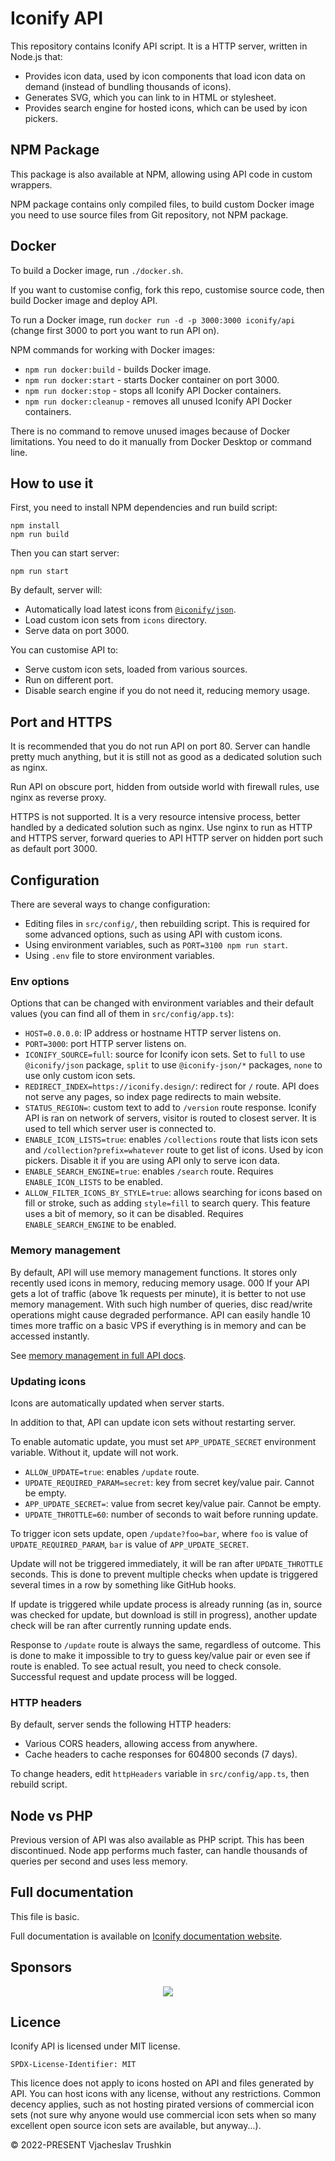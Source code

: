 # Iconify API

This repository contains Iconify API script. It is a HTTP server, written in Node.js that:

-   Provides icon data, used by icon components that load icon data on demand (instead of bundling thousands of icons).
-   Generates SVG, which you can link to in HTML or stylesheet.
-   Provides search engine for hosted icons, which can be used by icon pickers.

## NPM Package

This package is also available at NPM, allowing using API code in custom wrappers.

NPM package contains only compiled files, to build custom Docker image you need to use source files from Git repository, not NPM package.

## Docker

To build a Docker image, run `./docker.sh`.

If you want to customise config, fork this repo, customise source code, then build Docker image and deploy API.

To run a Docker image, run `docker run -d -p 3000:3000 iconify/api` (change first 3000 to port you want to run API on).

NPM commands for working with Docker images:

-   `npm run docker:build` - builds Docker image.
-   `npm run docker:start` - starts Docker container on port 3000.
-   `npm run docker:stop` - stops all Iconify API Docker containers.
-   `npm run docker:cleanup` - removes all unused Iconify API Docker containers.

There is no command to remove unused images because of Docker limitations. You need to do it manually from Docker Desktop or command line.

## How to use it

First, you need to install NPM dependencies and run build script:

```
npm install
npm run build
```

Then you can start server:

```
npm run start
```

By default, server will:

-   Automatically load latest icons from [`@iconify/json`](https://github.com/iconify/icon-sets).
-   Load custom icon sets from `icons` directory.
-   Serve data on port 3000.

You can customise API to:

-   Serve custom icon sets, loaded from various sources.
-   Run on different port.
-   Disable search engine if you do not need it, reducing memory usage.

## Port and HTTPS

It is recommended that you do not run API on port 80. Server can handle pretty much anything, but it is still not as good as a dedicated solution such as nginx.

Run API on obscure port, hidden from outside world with firewall rules, use nginx as reverse proxy.

HTTPS is not supported. It is a very resource intensive process, better handled by a dedicated solution such as nginx. Use nginx to run as HTTP and HTTPS server, forward queries to API HTTP server on hidden port such as default port 3000.

## Configuration

There are several ways to change configuration:

-   Editing files in `src/config/`, then rebuilding script. This is required for some advanced options, such as using API with custom icons.
-   Using environment variables, such as `PORT=3100 npm run start`.
-   Using `.env` file to store environment variables.

### Env options

Options that can be changed with environment variables and their default values (you can find all of them in `src/config/app.ts`):

-   `HOST=0.0.0.0`: IP address or hostname HTTP server listens on.
-   `PORT=3000`: port HTTP server listens on.
-   `ICONIFY_SOURCE=full`: source for Iconify icon sets. Set to `full` to use `@iconify/json` package, `split` to use `@iconify-json/*` packages, `none` to use only custom icon sets.
-   `REDIRECT_INDEX=https://iconify.design/`: redirect for `/` route. API does not serve any pages, so index page redirects to main website.
-   `STATUS_REGION=`: custom text to add to `/version` route response. Iconify API is ran on network of servers, visitor is routed to closest server. It is used to tell which server user is connected to.
-   `ENABLE_ICON_LISTS=true`: enables `/collections` route that lists icon sets and `/collection?prefix=whatever` route to get list of icons. Used by icon pickers. Disable it if you are using API only to serve icon data.
-   `ENABLE_SEARCH_ENGINE=true`: enables `/search` route. Requires `ENABLE_ICON_LISTS` to be enabled.
-   `ALLOW_FILTER_ICONS_BY_STYLE=true`: allows searching for icons based on fill or stroke, such as adding `style=fill` to search query. This feature uses a bit of memory, so it can be disabled. Requires `ENABLE_SEARCH_ENGINE` to be enabled.

### Memory management

By default, API will use memory management functions. It stores only recently used icons in memory, reducing memory usage.
000
If your API gets a lot of traffic (above 1k requests per minute), it is better to not use memory management. With such high number of queries, disc read/write operations might cause degraded performance. API can easily handle 10 times more traffic on a basic VPS if everything is in memory and can be accessed instantly.

See [memory management in full API docs](https://iconify.design/docs/api/hosting-js/config.html).

### Updating icons

Icons are automatically updated when server starts.

In addition to that, API can update icon sets without restarting server.

To enable automatic update, you must set `APP_UPDATE_SECRET` environment variable. Without it, update will not work.

-   `ALLOW_UPDATE=true`: enables `/update` route.
-   `UPDATE_REQUIRED_PARAM=secret`: key from secret key/value pair. Cannot be empty.
-   `APP_UPDATE_SECRET=`: value from secret key/value pair. Cannot be empty.
-   `UPDATE_THROTTLE=60`: number of seconds to wait before running update.

To trigger icon sets update, open `/update?foo=bar`, where `foo` is value of `UPDATE_REQUIRED_PARAM`, `bar` is value of `APP_UPDATE_SECRET`.

Update will not be triggered immediately, it will be ran after `UPDATE_THROTTLE` seconds. This is done to prevent multiple checks when update is triggered several times in a row by something like GitHub hooks.

If update is triggered while update process is already running (as in, source was checked for update, but download is still in progress), another update check will be ran after currently running update ends.

Response to `/update` route is always the same, regardless of outcome. This is done to make it impossible to try to guess key/value pair or even see if route is enabled. To see actual result, you need to check console. Successful request and update process will be logged.

### HTTP headers

By default, server sends the following HTTP headers:

-   Various CORS headers, allowing access from anywhere.
-   Cache headers to cache responses for 604800 seconds (7 days).

To change headers, edit `httpHeaders` variable in `src/config/app.ts`, then rebuild script.

## Node vs PHP

Previous version of API was also available as PHP script. This has been discontinued. Node app performs much faster, can handle thousands of queries per second and uses less memory.

## Full documentation

This file is basic.

Full documentation is available on [Iconify documentation website](https://iconify.design/docs/api/).

## Sponsors

<p align="center">
  <a href="https://github.com/sponsors/cyberalien">
    <img src='https://cyberalien.github.io/static/sponsors.svg'/>
  </a>
</p>

## Licence

Iconify API is licensed under MIT license.

`SPDX-License-Identifier: MIT`

This licence does not apply to icons hosted on API and files generated by API. You can host icons with any license, without any restrictions. Common decency applies, such as not hosting pirated versions of commercial icon sets (not sure why anyone would use commercial icon sets when so many excellent open source icon sets are available, but anyway...).

© 2022-PRESENT Vjacheslav Trushkin
